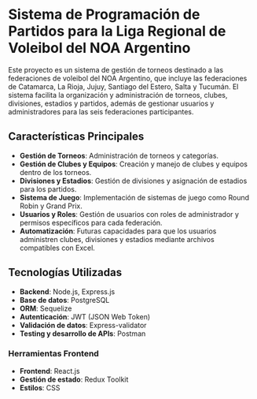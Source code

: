 # Sistema de Programación de Partidos para la Liga Regional de Voleibol del NOA Argentino

Este proyecto es un sistema de gestión de torneos destinado a las federaciones de voleibol del NOA Argentino, que incluye las federaciones de Catamarca, La Rioja, Jujuy, Santiago del Estero, Salta y Tucumán. El sistema facilita la organización y administración de torneos, clubes, divisiones, estadios y partidos, además de gestionar usuarios y administradores para las seis federaciones participantes.

## Características Principales

- **Gestión de Torneos**: Administración de torneos y categorías.
- **Gestión de Clubes y Equipos**: Creación y manejo de clubes y equipos dentro de los torneos.
- **Divisiones y Estadios**: Gestión de divisiones y asignación de estadios para los partidos.
- **Sistema de Juego**: Implementación de sistemas de juego como Round Robin y Grand Prix.
- **Usuarios y Roles**: Gestión de usuarios con roles de administrador y permisos específicos para cada federación.
- **Automatización**: Futuras capacidades para que los usuarios administren clubes, divisiones y estadios mediante archivos compatibles con Excel.

## Tecnologías Utilizadas

- **Backend**: Node.js, Express.js
- **Base de datos**: PostgreSQL
- **ORM**: Sequelize
- **Autenticación**: JWT (JSON Web Token)
- **Validación de datos**: Express-validator
- **Testing y desarrollo de APIs**: Postman

### Herramientas Frontend

- **Frontend**: React.js
- **Gestión de estado**: Redux Toolkit
- **Estilos**: CSS
